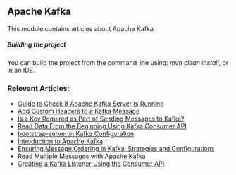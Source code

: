 ## Apache Kafka

This module contains articles about Apache Kafka.

##### Building the project
You can build the project from the command line using: *mvn clean install*, or in an IDE.

### Relevant Articles:
- [Guide to Check if Apache Kafka Server Is Running](https://www.baeldung.com/apache-kafka-check-server-is-running)
- [Add Custom Headers to a Kafka Message](https://www.baeldung.com/java-kafka-custom-headers)
- [Is a Key Required as Part of Sending Messages to Kafka?](https://www.baeldung.com/java-kafka-message-key)
- [Read Data From the Beginning Using Kafka Consumer API](https://www.baeldung.com/java-kafka-consumer-api-read)
- [bootstrap-server in Kafka Configuration](https://www.baeldung.com/java-kafka-bootstrap-server)
- [Introduction to Apache Kafka](https://www.baeldung.com/apache-kafka)
- [Ensuring Message Ordering in Kafka: Strategies and Configurations](https://www.baeldung.com/kafka-message-ordering)
- [Read Multiple Messages with Apache Kafka](https://www.baeldung.com/kafka-read-multiple-messages)
- [Creating a Kafka Listener Using the Consumer API](https://www.baeldung.com/kafka-create-listener-consumer-api)
